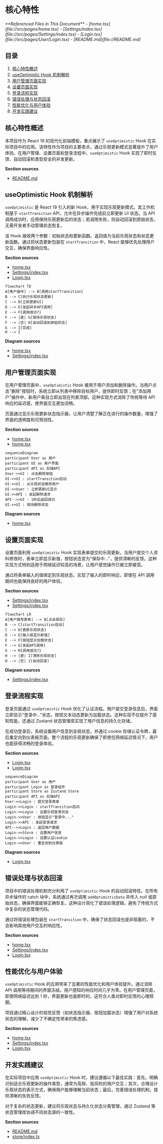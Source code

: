 # 核心特性

<cite>
**Referenced Files in This Document**   
- [home.tsx](file://src/pages/home.tsx)
- [Settings/index.tsx](file://src/pages/Settings/index.tsx)
- [Login.tsx](file://src/pages/User/Login.tsx)
- [README.md](file://README.md)
</cite>

## 目录
1. [核心特性概述](#核心特性概述)
2. [useOptimistic Hook 机制解析](#useoptimistic-hook-机制解析)
3. [用户管理页面实现](#用户管理页面实现)
4. [设置页面实现](#设置页面实现)
5. [登录流程实现](#登录流程实现)
6. [错误处理与状态回滚](#错误处理与状态回滚)
7. [性能优化与用户体验](#性能优化与用户体验)
8. [开发实践建议](#开发实践建议)

## 核心特性概述

本项目作为 React 19 的现代化前端模板，重点展示了 `useOptimistic` Hook 在实际项目中的应用。该特性作为项目的主要卖点，通过乐观更新模式显著提升了用户体验。在用户管理、设置页面和登录流程中，`useOptimistic` Hook 实现了即时反馈、自动回滚和类型安全的并发更新。

**Section sources**
- [README.md](file://README.md#L27-L86)

## useOptimistic Hook 机制解析

`useOptimistic` 是 React 19 引入的新 Hook，用于实现乐观更新模式。其工作机制基于 `startTransition` API，允许在异步操作完成前立即更新 UI 状态。当 API 调用成功时，应用保持乐观更新后的状态；若调用失败，则自动回滚到原始状态，无需开发者手动管理状态恢复。

该 Hook 接收两个参数：初始状态和更新函数。返回值为当前乐观状态和状态更新函数。通过将状态更新包装在 `startTransition` 中，React 能够优先处理用户交互，确保界面响应性。

**Section sources**
- [home.tsx](file://src/pages/home.tsx#L20-L25)
- [Settings/index.tsx](file://src/pages/Settings/index.tsx#L15-L20)
- [Login.tsx](file://src/pages/User/Login.tsx#L10-L15)

```mermaid
flowchart TD
A[用户操作] --> B[调用startTransition]
B --> C[执行乐观状态更新]
C --> D[立即更新UI]
D --> E[发起异步API调用]
E --> F{调用成功?}
F --> |是| G[保持乐观状态]
F --> |否| H[自动回滚到原始状态]
G --> I[完成]
H --> I
```

**Diagram sources**
- [home.tsx](file://src/pages/home.tsx#L45-L82)
- [Settings/index.tsx](file://src/pages/Settings/index.tsx#L25-L46)

## 用户管理页面实现

在用户管理页面中，`useOptimistic` Hook 被用于用户添加和删除操作。当用户点击"删除"按钮时，系统立即从列表中移除目标用户，提供即时反馈；在"添加用户"操作中，新用户条目立即出现在列表顶部。这种实现方式消除了传统等待 API 响应的延迟感，使界面交互更加流畅。

页面通过显示乐观更新状态指示器，让用户清楚了解正在进行的操作数量，增强了界面的透明度和可预测性。

**Section sources**
- [home.tsx](file://src/pages/home.tsx#L45-L82)
- [home.tsx](file://src/pages/home.tsx#L203-L244)

```mermaid
sequenceDiagram
participant User as 用户
participant UI as 用户界面
participant API as 后端API
User->>UI : 点击删除按钮
UI->>UI : startTransition启动
UI->>UI : 从乐观状态移除用户
UI->>User : 立即更新UI显示
UI->>API : 发起删除请求
API-->>UI : 1秒后返回成功
UI->>UI : 保持删除状态
```

**Diagram sources**
- [home.tsx](file://src/pages/home.tsx#L60-L82)

## 设置页面实现

设置页面利用 `useOptimistic` Hook 实现表单提交的乐观更新。当用户提交个人资料修改时，表单立即显示新值，按钮状态变为"保存中..."，提供清晰的反馈。这种实现方式特别适用于网络延迟较高的场景，让用户感觉操作已被立即接受。

通过将表单输入的值绑定到乐观状态，实现了输入的即时响应，即使在 API 调用期间也能保持良好的用户体验。

**Section sources**
- [Settings/index.tsx](file://src/pages/Settings/index.tsx#L25-L46)
- [Settings/index.tsx](file://src/pages/Settings/index.tsx#L50-L70)

```mermaid
flowchart LR
A[用户填写表单] --> B[点击保存]
B --> C[startTransition启动]
C --> D[更新乐观状态]
D --> E[输入框显示新值]
E --> F[按钮显示加载状态]
F --> G[发起API调用]
G --> H{调用成功?}
H --> |是| I[清除乐观状态]
H --> |否| J[自动回滚]
```

**Diagram sources**
- [Settings/index.tsx](file://src/pages/Settings/index.tsx#L25-L46)

## 登录流程实现

登录页面通过 `useOptimistic` Hook 优化了认证流程。用户提交登录信息后，界面立即显示"登录中..."状态，按钮文本动态更新为加载状态。这种实现不仅提升了感知性能，还通过 Zustand 状态管理库实现了用户信息的持久化存储。

在成功登录后，系统设置用户信息到全局状态，并通过 cookie 存储认证令牌，最后重定向到仪表板页面。整个流程的乐观更新确保了即使在网络延迟情况下，用户也能获得流畅的登录体验。

**Section sources**
- [Login.tsx](file://src/pages/User/Login.tsx#L15-L40)
- [Login.tsx](file://src/pages/User/Login.tsx#L50-L80)

```mermaid
sequenceDiagram
participant User as 用户
participant Login as 登录组件
participant Store as Zustand Store
participant API as 后端API
User->>Login : 提交登录表单
Login->>Login : startTransition启动
Login->>Login : 设置乐观登录状态
Login->>User : 按钮显示"登录中..."
Login->>API : 发起登录请求
API-->>Login : 返回用户数据
Login->>Store : 设置用户信息
Login->>Login : 设置认证cookie
Login->>User : 重定向到仪表板
```

**Diagram sources**
- [Login.tsx](file://src/pages/User/Login.tsx#L20-L50)

## 错误处理与状态回滚

项目中的错误处理机制充分利用了 `useOptimistic` Hook 的自动回滚特性。在所有异步操作的 catch 块中，系统通过再次调用 `addOptimisticData` 并传入 null 或原始状态，确保界面能够正确恢复。这种设计简化了错误处理逻辑，避免了传统方式中复杂的状态管理代码。

通过将错误处理包装在 `startTransition` 中，确保了状态回滚也是非阻塞的，不会影响其他用户交互的响应性。

**Section sources**
- [home.tsx](file://src/pages/home.tsx#L75-L82)
- [Settings/index.tsx](file://src/pages/Settings/index.tsx#L40-L46)
- [Login.tsx](file://src/pages/User/Login.tsx#L35-L40)

## 性能优化与用户体验

`useOptimistic` Hook 的应用带来了显著的性能优化和用户体验提升。通过消除 API 调用等待期间的界面冻结，用户感知的响应时间几乎为零。在用户管理页面，即使网络延迟达到 1 秒，界面更新也是即时的，这符合人类对即时反馈的心理预期。

项目通过精心设计的视觉反馈（如状态指示器、按钮加载状态）增强了用户对系统状态的理解，减少了不确定性带来的焦虑感。

**Section sources**
- [home.tsx](file://src/pages/home.tsx#L203-L244)
- [Settings/index.tsx](file://src/pages/Settings/index.tsx#L80-L90)
- [Login.tsx](file://src/pages/User/Login.tsx#L100-L120)

## 开发实践建议

在实际项目中应用 `useOptimistic` Hook 时，建议遵循以下最佳实践：首先，明确识别适合乐观更新的操作类型，通常为高频、低风险的用户交互；其次，合理设计乐观状态的表示方式，确保用户能够理解当前状态；最后，完善错误处理机制，提供清晰的失败反馈。

对于复杂的状态更新，建议将乐观状态与持久化状态分离管理，通过 Zustand 等状态管理库协调不同状态源的一致性。

**Section sources**
- [README.md](file://README.md#L88-L110)
- [store/index.ts](file://src/store/index.ts)